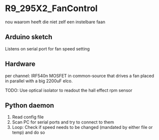 # R9_295X2_FanControl
nou waarom heeft die niet zelf een instelbare faan

## Arduino sketch
Listens on serial port for fan speed setting

## Hardware
per channel: IRF540n MOSFET in common-source that drives a fan placed in parallel with a big 2200uF elco.

TODO: Use optical isolator to readout the hall effect rpm sensor

## Python daemon
1.    Read config file
2.    Scan PC for serial ports and try to connect to them
3.    Loop: Check if speed needs to be changed (mandated by either file or temp) and do so
